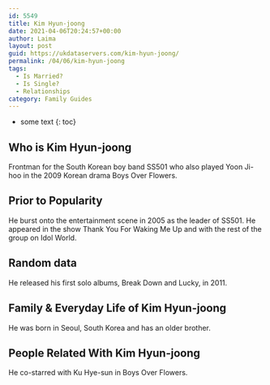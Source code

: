 ```yaml
---
id: 5549
title: Kim Hyun-joong
date: 2021-04-06T20:24:57+00:00
author: Laima
layout: post
guid: https://ukdataservers.com/kim-hyun-joong/
permalink: /04/06/kim-hyun-joong
tags:
  - Is Married?
  - Is Single?
  - Relationships
category: Family Guides
---
```


* some text
{: toc}


## Who is Kim Hyun-joong
                  
                  
                  
Frontman for the South Korean boy band SS501 who also played Yoon Ji-hoo in the 2009 Korean drama Boys Over Flowers.
                  
              
            
              
            
                
                
                
## Prior to Popularity
                  
                  
                  
He burst onto the entertainment scene in 2005 as the leader of SS501. He appeared in the show Thank You For Waking Me Up and with the rest of the group on Idol World.
                  
              
            
              
            
                
                
                
## Random data
                  
                  
                  
He released his first solo albums, Break Down and Lucky, in 2011.
                  
              
            
              
            
                
                
                
## Family & Everyday Life of Kim Hyun-joong
                  
                  
                  
He was born in Seoul, South Korea and has an older brother.
                  
              
            
              
            
                
                
                
## People Related With Kim Hyun-joong
                  
                  
                  
He co-starred with Ku Hye-sun in Boys Over Flowers.
                  
              
            
              
            
                
              
            
              
              
            
            
              
            
          
          
          